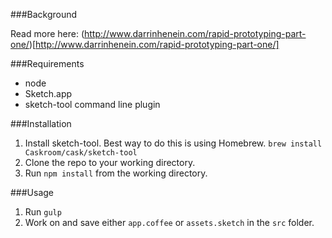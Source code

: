 ###Background

Read more here: (http://www.darrinhenein.com/rapid-prototyping-part-one/)[http://www.darrinhenein.com/rapid-prototyping-part-one/]

###Requirements

* node
* Sketch.app
* sketch-tool command line plugin 

###Installation

1. Install sketch-tool. Best way to do this is using Homebrew. `brew install Caskroom/cask/sketch-tool`
2. Clone the repo to your working directory. 
2. Run `npm install` from the working directory. 

###Usage

1. Run `gulp`
2. Work on and save either `app.coffee` or `assets.sketch` in the `src` folder.
